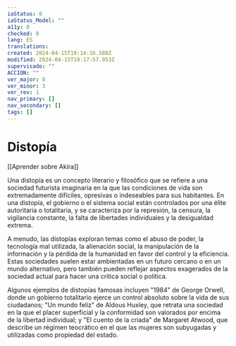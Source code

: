 ```yaml
---
iaStatus: 0
iaStatus_Model: ""
a11y: 0
checked: 0
lang: ES
translations: 
created: 2024-04-15T19:14:16.588Z
modified: 2024-04-15T19:17:57.953Z
supervisado: ""
ACCION: ""
ver_major: 0
ver_minor: 3
ver_rev: 1
nav_primary: []
nav_secondary: []
tags: []
---
```

# Distopía

[[Aprender sobre Akira]]

Una distopía es un concepto literario y filosófico que se refiere a una sociedad futurista imaginaria en la que las condiciones de vida son extremadamente difíciles, opresivas o indeseables para sus habitantes. En una distopía, el gobierno o el sistema social están controlados por una élite autoritaria o totalitaria, y se caracteriza por la represión, la censura, la vigilancia constante, la falta de libertades individuales y la desigualdad extrema.

A menudo, las distopías exploran temas como el abuso de poder, la tecnología mal utilizada, la alienación social, la manipulación de la información y la pérdida de la humanidad en favor del control y la eficiencia. Estas sociedades suelen estar ambientadas en un futuro cercano o en un mundo alternativo, pero también pueden reflejar aspectos exagerados de la sociedad actual para hacer una crítica social o política.

Algunos ejemplos de distopías famosas incluyen "1984" de George Orwell, donde un gobierno totalitario ejerce un control absoluto sobre la vida de sus ciudadanos; "Un mundo feliz" de Aldous Huxley, que retrata una sociedad en la que el placer superficial y la conformidad son valorados por encima de la libertad individual; y "El cuento de la criada" de Margaret Atwood, que describe un régimen teocrático en el que las mujeres son subyugadas y utilizadas como propiedad del estado.